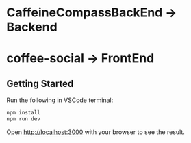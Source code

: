 # CaffeineCompassBackEnd -> Backend
# coffee-social -> FrontEnd

## Getting Started

Run the following in VSCode terminal:

```bash
npm install
npm run dev
```

Open [http://localhost:3000](http://localhost:3000) with your browser to see the result.
